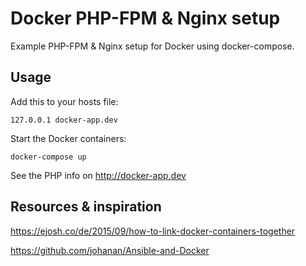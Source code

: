 Docker PHP-FPM & Nginx setup
============================
Example PHP-FPM & Nginx setup for Docker using docker-compose.

Usage
----
Add this to your hosts file:

    127.0.0.1 docker-app.dev

Start the Docker containers:

    docker-compose up

See the PHP info on http://docker-app.dev

Resources & inspiration
-----------------------
https://ejosh.co/de/2015/09/how-to-link-docker-containers-together

https://github.com/johanan/Ansible-and-Docker

